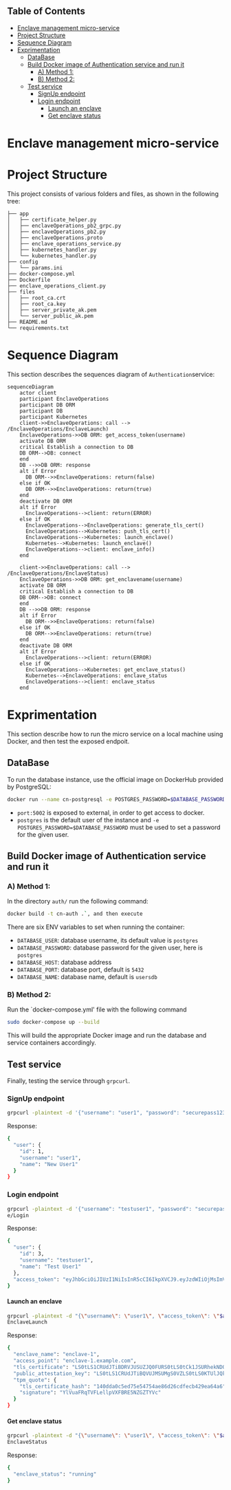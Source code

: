 ## Table of Contents
- [Enclave management micro-service](#enclave-management-micro-service)
- [Project Structure](#project-structure)
- [Sequence Diagram](#sequence-diagram)
- [Exprimentation](#exprimentation)
  - [DataBase](#database)
  - [Build Docker image of Authentication service and run it](#build-docker-image-of-authentication-service-and-run-it)
    - [A) Method 1:](#a-method-1)
    - [B) Method 2:](#b-method-2)
  - [Test service](#test-service)
    - [SignUp endpoint](#signup-endpoint)
    - [Login endpoint](#login-endpoint)
      - [Launch an enclave](#launch-an-enclave)
      - [Get enclave status](#get-enclave-status)

# Enclave management micro-service

# Project Structure
This project consists of various folders and files, as shown in the following tree:

```
├── app
│   ├── certificate_helper.py
│   ├── enclaveOperations_pb2_grpc.py
│   ├── enclaveOperations_pb2.py
│   ├── enclaveOperations.proto
│   ├── enclave_operations_service.py
│   ├── kubernetes_handler.py
│   └── kubernetes_handler.py
├── config
│   └── params.ini
├── docker-compose.yml
├── Dockerfile
├── enclave_operations_client.py
├── files
│   ├── root_ca.crt
│   ├── root_ca.key
│   ├── server_private_ak.pem
│   └── server_public_ak.pem
├── README.md
└── requirements.txt
```

# Sequence Diagram
This section describes the sequences diagram of `Authentication`service:
```mermaid
sequenceDiagram
    actor client
    participant EnclaveOperations
    participant DB ORM
    participant DB
    participant Kubernetes
    client->>EnclaveOperations: call --> /EnclaveOperations/EnclaveLaunch)
    EnclaveOperations->>DB ORM: get_access_token(username)
    activate DB ORM
    critical Establish a connection to DB
    DB ORM-->DB: connect  
    end
    DB -->>DB ORM: response
    alt if Error
      DB ORM-->>EnclaveOperations: return(false)
    else if OK
      DB ORM-->>EnclaveOperations: return(true)
    end
    deactivate DB ORM
    alt if Error
      EnclaveOperations-->client: return(ERROR)
    else if OK
      EnclaveOperations-->EnclaveOperations: generate_tls_cert()
      EnclaveOperations-->Kubernetes: push_tls_cert()
      EnclaveOperations-->Kubernetes: launch_enclave()
      Kubernetes-->Kubernetes: launch_enclave()
      EnclaveOperations-->client: enclave_info()
    end

    client->>EnclaveOperations: call --> /EnclaveOperations/EnclaveStatus)
    EnclaveOperations->>DB ORM: get_enclavename(username)
    activate DB ORM
    critical Establish a connection to DB
    DB ORM-->DB: connect  
    end
    DB -->>DB ORM: response
    alt if Error
      DB ORM-->>EnclaveOperations: return(false)
    else if OK
      DB ORM-->>EnclaveOperations: return(true)
    end
    deactivate DB ORM
    alt if Error
      EnclaveOperations-->client: return(ERROR)
    else if OK
      EnclaveOperations-->Kubernetes: get_enclave_status()
      Kubernetes-->EnclaveOperations: enclave_status
      EnclaveOperations-->client: enclave_status
    end
```

# Exprimentation
This section describe how to run the micro service on a local machine using Docker, and then test the exposed endpoit.
## DataBase
To run the database instance, use the official image on DockerHub provided by PostgreSQL:

```bash
docker run --name cn-postgresql -e POSTGRES_PASSWORD=$DATABASE_PASSWORD -p 5432:5432 -e PGDATA=/var/lib/postgresql/data/pgdata -v /path_to_volume/:/var/lib/postgresql/data -d postgres:13
```

* `port:5002` is exposed to external, in order to get access to docker.
* `postgres` is the default user of the instance and `-e POSTGRES_PASSWORD=$DATABASE_PASSWORD` must be used to set a password for the given user.

## Build Docker image of Authentication service and run it
### A) Method 1:
In the directory `auth/` run the following command: 
```bash
docker build -t cn-auth .`, and then execute
```

There are six ENV variables to set when running the container:
* `DATABASE_USER`: database username, its default value is `postgres`
* `DATABASE_PASSWORD`: database password for the given user, here is `postgres`
* `DATABASE_HOST`: database address
* `DATABASE_PORT`: database port, default is `5432`
* `DATABASE_NAME`: database name, default is `usersdb`

### B) Method 2:
Run the `docker-compose.yml' file with the following command
```bash
sudo docker-compose up --build
```
This will build the appropriate Docker image and run the database and service containers accordingly.

## Test service
Finally, testing the service through `grpcurl`.

### SignUp endpoint
```bash
grpcurl -plaintext -d '{"username": "user1", "password": "securepass123", "name": "New User1"}' localhost:45000 AuthenticationService/SignUp
```
Response:
```bash
{
  "user": {
    "id": 1,
    "username": "user1",
    "name": "New User1"
  }
}
```
### Login endpoint
```bash
grpcurl -plaintext -d '{"username": "testuser1", "password": "securepassword"}' localhost:45000 AuthenticationServic
e/Login
```
Response:
```bash
{
  "user": {
    "id": 3,
    "username": "testuser1",
    "name": "Test User1"
  },
  "access_token": "eyJhbGciOiJIUzI1NiIsInR5cCI6IkpXVCJ9.eyJzdWIiOjMsImV4cCI6MTcyODM5NDc5NywidXNlcm5hbWUiOiJ0ZXN0dXNlcjEiLCJuYW1lIjoiVGVzdCBVc2VyMSJ9.XgQSALiV6GE5fSCyeNSfUwAUsp4u_ZVw79mpxEEQOUM"
}
```
#### Launch an enclave
```bash
grpcurl -plaintext -d "{\"username\": \"user1\", \"access_token\": \"$access_token\"}" localhost:55000 EnclaveOperations/
EnclaveLaunch
```
Response:
```bash
{
  "enclave_name": "enclave-1",
  "access_point": "enclave-1.example.com",
  "tls_certificate": "LS0tLS1CRUdJTiBDRVJUSUZJQ0FURS0tLS0tCk1JSURhekNDQWxPZ0F3SUJBZ0lDQStnd0RRWUpLb1pJaHZjTkFRRUxCUUF3ZXpFTE1Ba0dBMVVFQmhNQ1JsSXgKRXpBUkJnTlZCQWdNQ2tOaGJHbG1iM0p1YVdFeEZqQVVCZ05WQkFjTURWTmhiaUJHY21GdVkybHpZMjh4RXpBUgpCZ05WQkFvTUNrMTVJRU52YlhCaGJua3hHREFXQmdOVkJBc01EMDE1SUU5eVoyRnVhWHBoZEdsdmJqRVFNQTRHCkExVUVBd3dIVW05dmRDQk",
  "public_attestation_key": "LS0tLS1CRUdJTiBQVUJMSUMgS0VZLS0tLS0KTUlJQklqQU5CZ2txaGtpRzl3MEJBUUVGQUFPQ0FROEFNSUlCQ2dLQ0FRRUFwcGRCSzcycklNRGNNZkpaQ0RFdApPQmJnSmQrYlNqdHdFYWhvYytGdndUeFRRMnN3QkN3VzZiWnl6WEROVEEwZDR1RkZ4NDZtRXpUalNTelV2bHNWCkxMN2ZaNlo0dDVla3R1M2Z2RUtvUkRKQWlna1NmeHZSMmxxa040T1B2V24yWDA1N051VXNUS3RtUVl1UzlRbGcKSnhxaEZ6Nm12QkR6N2krb0",
  "tpm_quote": {
    "tls_certificate_hash": "140dda0c5ed75e54754ae86d26cdfecb429ea64a6",
    "signature": "YlVuaFRqTVFLellpVXFBRE5NZGZTYVc"
  }
}
```
#### Get enclave status
```bash
grpcurl -plaintext -d "{\"username\": \"user1\", \"access_token\": \"$access_token\"}" localhost:55000 EnclaveOperations/
EnclaveStatus
```
Response:
```bash
{
  "enclave_status": "running"
}
```